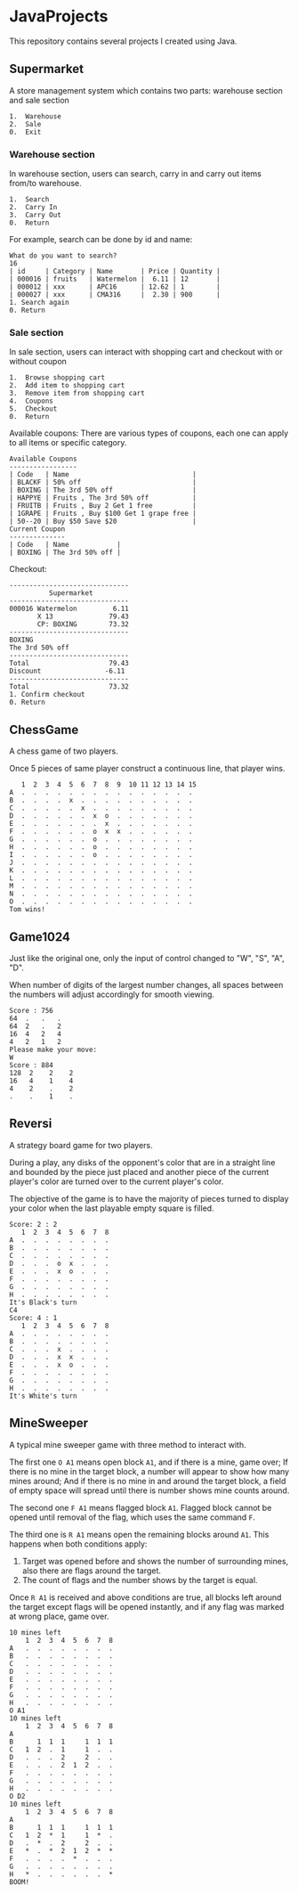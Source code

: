 # JavaProjects

This repository contains several projects I created using Java.

## Supermarket
A store management system which contains two parts: warehouse section and sale section
```
1.  Warehouse
2.  Sale
0.  Exit
```
### Warehouse section
In warehouse section, users can search, carry in and carry out items from/to warehouse.
```
1.  Search
2.  Carry In
3.  Carry Out
0.  Return
```
For example, search can be done by id and name:
```
What do you want to search?
16
| id     | Category | Name       | Price | Quantity | 
| 000016 | fruits   | Watermelon |  6.11 | 12       | 
| 000012 | xxx      | APC16      | 12.62 | 1        | 
| 000027 | xxx      | CMA316     |  2.30 | 900      | 
1. Search again
0. Return
```
### Sale section
In sale section, users can interact with shopping cart and checkout with or without coupon
```
1.  Browse shopping cart
2.  Add item to shopping cart
3.  Remove item from shopping cart
4.  Coupons
5.  Checkout
0.  Return
```
Available coupons:
There are various types of coupons, each one can apply to all items or specific category.
```
Available Coupons
-----------------
| Code   | Name                               |
| BLACKF | 50% off                            |
| BOXING | The 3rd 50% off                    |
| HAPPYE | Fruits , The 3rd 50% off           |
| FRUITB | Fruits , Buy 2 Get 1 free          |
| 1GRAPE | Fruits , Buy $100 Get 1 grape free |
| 50--20 | Buy $50 Save $20                   |
Current Coupon
--------------
| Code   | Name            |
| BOXING | The 3rd 50% off |
```
Checkout:
```
------------------------------
          Supermarket
------------------------------
000016 Watermelon         6.11 
       X 13              79.43 
       CP: BOXING        73.32 
------------------------------
BOXING
The 3rd 50% off
------------------------------
Total                    79.43
Discount                -6.11
------------------------------
Total                    73.32
1. Confirm checkout
0. Return
```


## ChessGame
A chess game of two players.

Once 5 pieces of same player construct a continuous line, that player wins.
```
   1  2  3  4  5  6  7  8  9  10 11 12 13 14 15 
A  .  .  .  .  .  .  .  .  .  .  .  .  .  .  .  
B  .  .  .  .  x  .  .  .  .  .  .  .  .  .  .  
C  .  .  .  .  .  x  .  .  .  .  .  .  .  .  .  
D  .  .  .  .  .  .  x  o  .  .  .  .  .  .  .  
E  .  .  .  .  .  .  .  x  .  .  .  .  .  .  .  
F  .  .  .  .  .  .  o  x  x  .  .  .  .  .  .  
G  .  .  .  .  .  .  o  .  .  .  .  .  .  .  .  
H  .  .  .  .  .  .  o  .  .  .  .  .  .  .  .  
I  .  .  .  .  .  .  o  .  .  .  .  .  .  .  .  
J  .  .  .  .  .  .  .  .  .  .  .  .  .  .  .  
K  .  .  .  .  .  .  .  .  .  .  .  .  .  .  .  
L  .  .  .  .  .  .  .  .  .  .  .  .  .  .  .  
M  .  .  .  .  .  .  .  .  .  .  .  .  .  .  .  
N  .  .  .  .  .  .  .  .  .  .  .  .  .  .  .  
O  .  .  .  .  .  .  .  .  .  .  .  .  .  .  .  
Tom wins!
```

## Game1024
Just like the original one, only the input of control changed to "W", "S", "A", "D".

When number of digits of the largest number changes, all spaces between the numbers will adjust accordingly for smooth viewing.
```$xslt
Score : 756
64  .   .   .   
64  2   .   2   
16  4   2   4   
4   2   1   2   
Please make your move:
W
Score : 884
128  2    2    2    
16   4    1    4    
4    2    .    2    
.    .    1    .  
```

## Reversi
A strategy board game for two players.

During a play, any disks of the opponent's color that are in a straight line and bounded by the piece just placed and another piece of the current player's color are turned over to the current player's color.

The objective of the game is to have the majority of pieces turned to display your color when the last playable empty square is filled. 

```$xslt
Score: 2 : 2
   1  2  3  4  5  6  7  8  
A  .  .  .  .  .  .  .  .  
B  .  .  .  .  .  .  .  .  
C  .  .  .  .  .  .  .  .  
D  .  .  .  o  x  .  .  .  
E  .  .  .  x  o  .  .  .  
F  .  .  .  .  .  .  .  .  
G  .  .  .  .  .  .  .  .  
H  .  .  .  .  .  .  .  .  
It's Black's turn
C4
Score: 4 : 1
   1  2  3  4  5  6  7  8  
A  .  .  .  .  .  .  .  .  
B  .  .  .  .  .  .  .  .  
C  .  .  .  x  .  .  .  .  
D  .  .  .  x  x  .  .  .  
E  .  .  .  x  o  .  .  .  
F  .  .  .  .  .  .  .  .  
G  .  .  .  .  .  .  .  .  
H  .  .  .  .  .  .  .  . 
It's White's turn
```

## MineSweeper
A typical mine sweeper game with three method to interact with. 

The first one `O A1` means open block `A1`, and if there is a mine, game over; If there is no mine in the target block, a number will appear to show how many mines around; And if there is no mine in and around the target block, a field of empty space will spread until there is number shows mine counts around.

The second one `F A1` means flagged block `A1`. Flagged block cannot be opened until removal of the flag, which uses the same command `F`.

The third one is `R A1` means open the remaining blocks around `A1`. This happens when both conditions apply:

1. Target was opened before and shows the number of surrounding mines, also there are flags around the target.
2. The count of flags and the number shows by the target is equal.

Once `R A1` is received and above conditions are true, all blocks left around the target except flags will be opened instantly, and if any flag was marked at wrong place, game over. 

```$xslt
10 mines left
    1  2  3  4  5  6  7  8  
A   .  .  .  .  .  .  .  .  
B   .  .  .  .  .  .  .  .  
C   .  .  .  .  .  .  .  .  
D   .  .  .  .  .  .  .  .  
E   .  .  .  .  .  .  .  .  
F   .  .  .  .  .  .  .  .  
G   .  .  .  .  .  .  .  .  
H   .  .  .  .  .  .  .  .  
O A1
10 mines left
    1  2  3  4  5  6  7  8  
A                           
B      1  1  1     1  1  1  
C   1  2  .  1     1  .  .  
D   .  .  .  2     2  .  .  
E   .  .  .  2  1  2  .  .  
F   .  .  .  .  .  .  .  .  
G   .  .  .  .  .  .  .  .  
H   .  .  .  .  .  .  .  .  
O D2
10 mines left
    1  2  3  4  5  6  7  8  
A                           
B      1  1  1     1  1  1  
C   1  2  *  1     1  *  .  
D   .  *  .  2     2  .  .  
E   *  .  *  2  1  2  *  *  
F   .  .  .  .  *  .  .  .  
G   .  .  .  .  .  .  .  .  
H   *  .  .  .  .  .  .  *  
BOOM!
```

